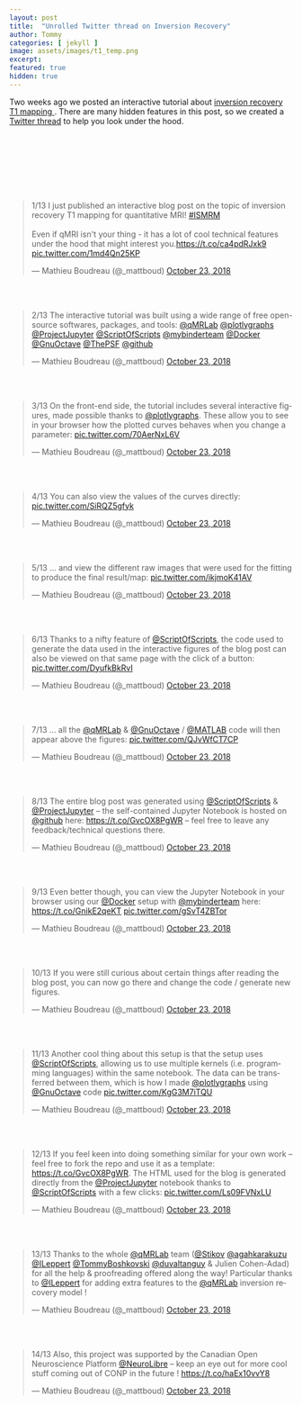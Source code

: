 ```yaml
---
layout: post
title:  "Unrolled Twitter thread on Inversion Recovery"
author: Tommy
categories: [ jekyll ]
image: assets/images/t1_temp.png
excerpt:
featured: true
hidden: true
---
```



Two weeks ago we posted an interactive tutorial about <a href="https://qmrlab.org/jekyll/2018/10/23/T1-mapping-inversion-recovery.html">inversion recovery T1 mapping </a>. There are many hidden features in this post, so we created a <a href="https://twitter.com/_mattboud/status/1054727874119385088"> Twitter thread</a> to help you look under the hood.
<br/>
<br/>
<br/>
<br/>
<br/>
<br/>
<br/>
<br/>
<blockquote class="twitter-tweet" data-lang="en"><p lang="en" dir="ltr">1/13 I just published an interactive blog post on the topic of inversion recovery T1 mapping for quantitative MRI! <a href="https://twitter.com/hashtag/ISMRM?src=hash&amp;ref_src=twsrc%5Etfw">#ISMRM</a><br><br>Even if qMRI isn&#39;t your thing - it has a lot of cool technical features under the hood that might interest you.<a href="https://t.co/ca4pdRJxk9">https://t.co/ca4pdRJxk9</a> <a href="https://t.co/1md4Qn25KP">pic.twitter.com/1md4Qn25KP</a></p>&mdash; Mathieu Boudreau (@_mattboud) <a href="https://twitter.com/_mattboud/status/1054727874119385088?ref_src=twsrc%5Etfw">October 23, 2018</a></blockquote>
<script async src="https://platform.twitter.com/widgets.js" charset="utf-8"></script>

<br/>
<br/>

<blockquote class="twitter-tweet" data-conversation="none" data-lang="en"><p lang="en" dir="ltr">2/13 The interactive tutorial was built using a wide range of free open-source softwares, packages, and tools: <a href="https://twitter.com/qmrlab?ref_src=twsrc%5Etfw">@qMRLab</a> <a href="https://twitter.com/plotlygraphs?ref_src=twsrc%5Etfw">@plotlygraphs</a> <a href="https://twitter.com/ProjectJupyter?ref_src=twsrc%5Etfw">@ProjectJupyter</a> <a href="https://twitter.com/ScriptOfScripts?ref_src=twsrc%5Etfw">@ScriptOfScripts</a> <a href="https://twitter.com/mybinderteam?ref_src=twsrc%5Etfw">@mybinderteam</a> <a href="https://twitter.com/Docker?ref_src=twsrc%5Etfw">@Docker</a> <a href="https://twitter.com/GnuOctave?ref_src=twsrc%5Etfw">@GnuOctave</a> <a href="https://twitter.com/ThePSF?ref_src=twsrc%5Etfw">@ThePSF</a> <a href="https://twitter.com/github?ref_src=twsrc%5Etfw">@github</a></p>&mdash; Mathieu Boudreau (@_mattboud) <a href="https://twitter.com/_mattboud/status/1054727876958973952?ref_src=twsrc%5Etfw">October 23, 2018</a></blockquote>
<script async src="https://platform.twitter.com/widgets.js" charset="utf-8"></script>

<br/>
<br/>


<blockquote class="twitter-tweet" data-conversation="none" data-lang="en"><p lang="en" dir="ltr">3/13 On the front-end side, the tutorial includes several interactive figures, made possible thanks to <a href="https://twitter.com/plotlygraphs?ref_src=twsrc%5Etfw">@plotlygraphs</a>. These allow you to see in your browser how the plotted curves behaves when you change a parameter: <a href="https://t.co/70AerNxL6V">pic.twitter.com/70AerNxL6V</a></p>&mdash; Mathieu Boudreau (@_mattboud) <a href="https://twitter.com/_mattboud/status/1054727878338842626?ref_src=twsrc%5Etfw">October 23, 2018</a></blockquote>
<script async src="https://platform.twitter.com/widgets.js" charset="utf-8"></script>

<br/>
<br/>

<blockquote class="twitter-tweet" data-conversation="none" data-lang="en"><p lang="en" dir="ltr">4/13 You can also view the values of the curves directly: <a href="https://t.co/SiRQZ5gfyk">pic.twitter.com/SiRQZ5gfyk</a></p>&mdash; Mathieu Boudreau (@_mattboud) <a href="https://twitter.com/_mattboud/status/1054727881681723394?ref_src=twsrc%5Etfw">October 23, 2018</a></blockquote>
<script async src="https://platform.twitter.com/widgets.js" charset="utf-8"></script>

<br/>
<br/>

<blockquote class="twitter-tweet" data-conversation="none" data-lang="en"><p lang="en" dir="ltr">5/13 ... and view the different raw images that were used for the fitting to produce the final result/map: <a href="https://t.co/ikjmoK41AV">pic.twitter.com/ikjmoK41AV</a></p>&mdash; Mathieu Boudreau (@_mattboud) <a href="https://twitter.com/_mattboud/status/1054727885192355842?ref_src=twsrc%5Etfw">October 23, 2018</a></blockquote>
<script async src="https://platform.twitter.com/widgets.js" charset="utf-8"></script>

<br/>
<br/>

<blockquote class="twitter-tweet" data-conversation="none" data-lang="en"><p lang="en" dir="ltr">6/13 Thanks to a nifty feature of <a href="https://twitter.com/ScriptOfScripts?ref_src=twsrc%5Etfw">@ScriptOfScripts</a>, the code used to generate the data used in the interactive figures of the blog post can also be viewed on that same page with the click of a button: <a href="https://t.co/DyufkBkRvI">pic.twitter.com/DyufkBkRvI</a></p>&mdash; Mathieu Boudreau (@_mattboud) <a href="https://twitter.com/_mattboud/status/1054727890569490432?ref_src=twsrc%5Etfw">October 23, 2018</a></blockquote>
<script async src="https://platform.twitter.com/widgets.js" charset="utf-8"></script>

<br/>
<br/>

<blockquote class="twitter-tweet" data-conversation="none" data-lang="en"><p lang="en" dir="ltr">7/13 ... all the <a href="https://twitter.com/qmrlab?ref_src=twsrc%5Etfw">@qMRLab</a> &amp; <a href="https://twitter.com/GnuOctave?ref_src=twsrc%5Etfw">@GnuOctave</a> / <a href="https://twitter.com/MATLAB?ref_src=twsrc%5Etfw">@MATLAB</a> code will then appear above the figures: <a href="https://t.co/QJvWfCT7CP">pic.twitter.com/QJvWfCT7CP</a></p>&mdash; Mathieu Boudreau (@_mattboud) <a href="https://twitter.com/_mattboud/status/1054727900145074176?ref_src=twsrc%5Etfw">October 23, 2018</a></blockquote>
<script async src="https://platform.twitter.com/widgets.js" charset="utf-8"></script>

<br/>
<br/>

<blockquote class="twitter-tweet" data-conversation="none" data-lang="en"><p lang="en" dir="ltr">8/13 The entire blog post was generated using <a href="https://twitter.com/ScriptOfScripts?ref_src=twsrc%5Etfw">@ScriptOfScripts</a> &amp; <a href="https://twitter.com/ProjectJupyter?ref_src=twsrc%5Etfw">@ProjectJupyter</a> – the self-contained Jupyter Notebook is hosted on <a href="https://twitter.com/github?ref_src=twsrc%5Etfw">@github</a> here: <a href="https://t.co/GvcOX8PgWR">https://t.co/GvcOX8PgWR</a> – feel free to leave any feedback/technical questions there.</p>&mdash; Mathieu Boudreau (@_mattboud) <a href="https://twitter.com/_mattboud/status/1054727905366941701?ref_src=twsrc%5Etfw">October 23, 2018</a></blockquote>
<script async src="https://platform.twitter.com/widgets.js" charset="utf-8"></script>


<br/>
<br/>


<blockquote class="twitter-tweet" data-conversation="none" data-lang="en"><p lang="en" dir="ltr">9/13 Even better though, you can view the Jupyter Notebook in your browser using our <a href="https://twitter.com/Docker?ref_src=twsrc%5Etfw">@Docker</a> setup with <a href="https://twitter.com/mybinderteam?ref_src=twsrc%5Etfw">@mybinderteam</a> here: <a href="https://t.co/GnikE2qeKT">https://t.co/GnikE2qeKT</a> <a href="https://t.co/gSvT4ZBTor">pic.twitter.com/gSvT4ZBTor</a></p>&mdash; Mathieu Boudreau (@_mattboud) <a href="https://twitter.com/_mattboud/status/1054727907002798081?ref_src=twsrc%5Etfw">October 23, 2018</a></blockquote>
<script async src="https://platform.twitter.com/widgets.js" charset="utf-8"></script>


<br/>
<br/>


<blockquote class="twitter-tweet" data-conversation="none" data-lang="en"><p lang="en" dir="ltr">10/13 If you were still curious about certain things after reading the blog post, you can now go there and change the code / generate new figures.</p>&mdash; Mathieu Boudreau (@_mattboud) <a href="https://twitter.com/_mattboud/status/1054727912614703106?ref_src=twsrc%5Etfw">October 23, 2018</a></blockquote>
<script async src="https://platform.twitter.com/widgets.js" charset="utf-8"></script>


<br/>
<br/>


<blockquote class="twitter-tweet" data-conversation="none" data-lang="en"><p lang="en" dir="ltr">11/13 Another cool thing about this setup is that the setup uses <a href="https://twitter.com/ScriptOfScripts?ref_src=twsrc%5Etfw">@ScriptOfScripts</a>, allowing us to use multiple kernels (i.e. programming languages) within the same notebook. The data can be transferred between them, which is how I made <a href="https://twitter.com/plotlygraphs?ref_src=twsrc%5Etfw">@plotlygraphs</a> using <a href="https://twitter.com/GnuOctave?ref_src=twsrc%5Etfw">@GnuOctave</a> code <a href="https://t.co/KgG3M7iTQU">pic.twitter.com/KgG3M7iTQU</a></p>&mdash; Mathieu Boudreau (@_mattboud) <a href="https://twitter.com/_mattboud/status/1054727913864683520?ref_src=twsrc%5Etfw">October 23, 2018</a></blockquote>
<script async src="https://platform.twitter.com/widgets.js" charset="utf-8"></script>



<br/>
<br/>



<blockquote class="twitter-tweet" data-conversation="none" data-lang="en"><p lang="en" dir="ltr">12/13 If you feel keen into doing something similar for your own work – feel free to fork the repo and use it as a template: <a href="https://t.co/GvcOX8PgWR">https://t.co/GvcOX8PgWR</a>. The HTML used for the blog is generated directly from the <a href="https://twitter.com/ProjectJupyter?ref_src=twsrc%5Etfw">@ProjectJupyter</a> notebook thanks to <a href="https://twitter.com/ScriptOfScripts?ref_src=twsrc%5Etfw">@ScriptOfScripts</a> with a few clicks: <a href="https://t.co/Ls09FVNxLU">pic.twitter.com/Ls09FVNxLU</a></p>&mdash; Mathieu Boudreau (@_mattboud) <a href="https://twitter.com/_mattboud/status/1054727916263743491?ref_src=twsrc%5Etfw">October 23, 2018</a></blockquote>
<script async src="https://platform.twitter.com/widgets.js" charset="utf-8"></script>




<br/>
<br/>



<blockquote class="twitter-tweet" data-conversation="none" data-lang="en"><p lang="en" dir="ltr">13/13 Thanks to the whole <a href="https://twitter.com/qmrlab?ref_src=twsrc%5Etfw">@qMRLab</a> team (<a href="https://twitter.com/Stikov?ref_src=twsrc%5Etfw">@Stikov</a> <a href="https://twitter.com/agahkarakuzu?ref_src=twsrc%5Etfw">@agahkarakuzu</a> <a href="https://twitter.com/ILeppert?ref_src=twsrc%5Etfw">@ILeppert</a> <a href="https://twitter.com/TommyBoshkovski?ref_src=twsrc%5Etfw">@TommyBoshkovski</a> <a href="https://twitter.com/duvaltanguy?ref_src=twsrc%5Etfw">@duvaltanguy</a> &amp; Julien Cohen-Adad) for all the help &amp; proofreading offered along the way! Particular thanks to <a href="https://twitter.com/ILeppert?ref_src=twsrc%5Etfw">@ILeppert</a> for adding extra features to the <a href="https://twitter.com/qmrlab?ref_src=twsrc%5Etfw">@qMRLab</a> inversion recovery model !</p>&mdash; Mathieu Boudreau (@_mattboud) <a href="https://twitter.com/_mattboud/status/1054727921255018497?ref_src=twsrc%5Etfw">October 23, 2018</a></blockquote>
<script async src="https://platform.twitter.com/widgets.js" charset="utf-8"></script>



<br/>
<br/>



<blockquote class="twitter-tweet" data-conversation="none" data-lang="en"><p lang="en" dir="ltr">14/13 Also, this project was supported by the Canadian Open Neuroscience Platform <a href="https://twitter.com/NeuroLibre?ref_src=twsrc%5Etfw">@NeuroLibre</a> – keep an eye out for more cool stuff coming out of CONP in the future ! <a href="https://t.co/haEx10vvY8">https://t.co/haEx10vvY8</a></p>&mdash; Mathieu Boudreau (@_mattboud) <a href="https://twitter.com/_mattboud/status/1054836761896071170?ref_src=twsrc%5Etfw">October 23, 2018</a></blockquote>
<script async src="https://platform.twitter.com/widgets.js" charset="utf-8"></script>
